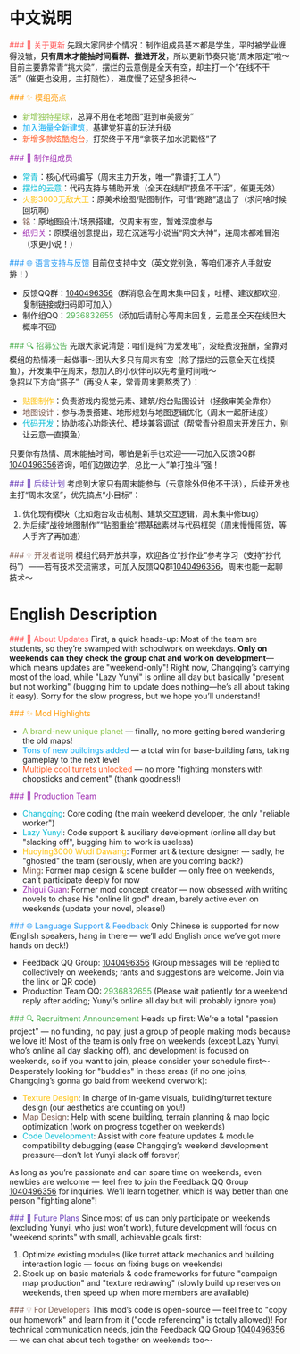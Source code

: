 # 中文说明
<span style="color: #FF5252;">### 📢 关于更新</span>
先跟大家同步个情况：制作组成员基本都是学生，平时被学业缠得没辙，**只有周末才能抽时间看群、推进开发**，所以更新节奏只能“周末限定”啦～目前主要靠常青“挑大梁”，摆烂的云意倒是全天有空，却主打一个“在线不干活”（催更也没用，主打随性），进度慢了还望多担待～

<span style="color: #FF9800;">### ✨ 模组亮点</span>
- <span style="color: #8BC34A;">新增独特星球</span>，总算不用在老地图“逛到审美疲劳”
- <span style="color: #03A9F4;">加入海量全新建筑</span>，基建党狂喜的玩法升级
- <span style="color: #FF5722;">新增多款炫酷炮台</span>，打架终于不用“拿筷子加水泥戳怪”了

<span style="color: #9C27B0;">### 👥 制作组成员</span>
- <span style="color: #00BCD4;">常青</span>：核心代码编写（周末主力开发，唯一“靠谱打工人”）
- <span style="color: #00BCD4;">摆烂的云意</span>：代码支持与辅助开发（全天在线却“摸鱼不干活”，催更无效）
- <span style="color: #FFC107;">火影3000无敌大王</span>：原美术绘图/贴图制作，可惜“跑路”退出了（求问啥时候回坑啊）
- <span style="color: #795548;">铭</span>：原地图设计/场景搭建，仅周末有空，暂难深度参与
- <span style="color: #9C27B0;">纸归关</span>：原模组创意提出，现在沉迷写小说当“网文大神”，连周末都难冒泡（求更小说！）

<span style="color: #2196F3;">### 🌐 语言支持与反馈</span>
目前仅支持中文（英文党别急，等咱们凑齐人手就安排！）  
- 反馈QQ群：<span style="color: #4CAF50;">[1040496356](https://qm.qq.com/q/bc1gdBPbEc)</span>（群消息会在周末集中回复，吐槽、建议都欢迎，复制链接或扫码即可加入）
- 制作组QQ：<span style="color: #4CAF50;">2936832655</span>（添加后请耐心等周末回复，云意虽全天在线但大概率不回）

<span style="color: #4CAF50;">### 🔍 招募公告</span>
先跟大家说清楚：咱们是纯“为爱发电”，没经费没报酬，全靠对模组的热情凑一起做事～团队大多只有周末有空（除了摆烂的云意全天在线摸鱼），开发集中在周末，想加入的小伙伴可以先考量时间哦～  
急招以下方向“搭子”（再没人来，常青周末要熬秃了）：
- <span style="color: #FFC107;">贴图制作</span>：负责游戏内视觉元素、建筑/炮台贴图设计（拯救审美全靠你）
- <span style="color: #795548;">地图设计</span>：参与场景搭建、地形规划与地图逻辑优化（周末一起肝进度）
- <span style="color: #00BCD4;">代码开发</span>：协助核心功能迭代、模块兼容调试（帮常青分担周末开发压力，别让云意一直摸鱼）

只要你有热情、周末能抽时间，哪怕是新手也欢迎——可加入反馈QQ群<span style="color: #4CAF50;">[1040496356](https://qm.qq.com/q/bc1gdBPbEc)</span>咨询，咱们边做边学，总比一人“单打独斗”强！

<span style="color: #673AB7;">### 📅 后续计划</span>
考虑到大家只有周末能参与（云意除外但他不干活），后续开发也主打“周末攻坚”，优先搞点“小目标”：
1. 优化现有模块（比如炮台攻击机制、建筑交互逻辑，周末集中修bug）
2. 为后续“战役地图制作”“贴图重绘”攒基础素材与代码框架（周末慢慢囤货，等人手齐了再加速）

<span style="color: #795548;">### 💡 开发者说明</span>
模组代码开放共享，欢迎各位“抄作业”参考学习（支持“抄代码”）——若有技术交流需求，可加入反馈QQ群<span style="color: #4CAF50;">[1040496356](https://qm.qq.com/q/bc1gdBPbEc)</span>，周末也能一起聊技术～


# English Description
<span style="color: #FF5252;">### 📢 About Updates</span>
First, a quick heads-up: Most of the team are students, so they’re swamped with schoolwork on weekdays. **Only on weekends can they check the group chat and work on development**—which means updates are "weekend-only"! Right now, Changqing’s carrying most of the load, while "Lazy Yunyi" is online all day but basically "present but not working" (bugging him to update does nothing—he’s all about taking it easy). Sorry for the slow progress, but we hope you’ll understand!

<span style="color: #FF9800;">### ✨ Mod Highlights</span>
- <span style="color: #8BC34A;">A brand-new unique planet</span> — finally, no more getting bored wandering the old maps!
- <span style="color: #03A9F4;">Tons of new buildings added</span> — a total win for base-building fans, taking gameplay to the next level
- <span style="color: #FF5722;">Multiple cool turrets unlocked</span> — no more "fighting monsters with chopsticks and cement" (thank goodness!)

<span style="color: #9C27B0;">### 👥 Production Team</span>
- <span style="color: #00BCD4;">Changqing</span>: Core coding (the main weekend developer, the only "reliable worker")
- <span style="color: #00BCD4;">Lazy Yunyi</span>: Code support & auxiliary development (online all day but "slacking off", bugging him to work is useless)
- <span style="color: #FFC107;">Huoying3000 Wudi Dawang</span>: Former art & texture designer — sadly, he "ghosted" the team (seriously, when are you coming back?)
- <span style="color: #795548;">Ming</span>: Former map design & scene builder — only free on weekends, can’t participate deeply for now
- <span style="color: #9C27B0;">Zhigui Guan</span>: Former mod concept creator — now obsessed with writing novels to chase his "online lit god" dream, barely active even on weekends (update your novel, please!)

<span style="color: #2196F3;">### 🌐 Language Support & Feedback</span>
Only Chinese is supported for now (English speakers, hang in there — we’ll add English once we’ve got more hands on deck!)  
- Feedback QQ Group: <span style="color: #4CAF50;">[1040496356](https://qm.qq.com/q/bc1gdBPbEc)</span> (Group messages will be replied to collectively on weekends; rants and suggestions are welcome. Join via the link or QR code)
- Production Team QQ: <span style="color: #4CAF50;">2936832655</span> (Please wait patiently for a weekend reply after adding; Yunyi’s online all day but will probably ignore you)

<span style="color: #4CAF50;">### 🔍 Recruitment Announcement</span>
Heads up first: We’re a total "passion project" — no funding, no pay, just a group of people making mods because we love it! Most of the team is only free on weekends (except Lazy Yunyi, who’s online all day slacking off), and development is focused on weekends, so if you want to join, please consider your schedule first～  
Desperately looking for "buddies" in these areas (if no one joins, Changqing’s gonna go bald from weekend overwork):
- <span style="color: #FFC107;">Texture Design</span>: In charge of in-game visuals, building/turret texture design (our aesthetics are counting on you!)
- <span style="color: #795548;">Map Design</span>: Help with scene building, terrain planning & map logic optimization (work on progress together on weekends)
- <span style="color: #00BCD4;">Code Development</span>: Assist with core feature updates & module compatibility debugging (ease Changqing’s weekend development pressure—don’t let Yunyi slack off forever)

As long as you’re passionate and can spare time on weekends, even newbies are welcome — feel free to join the Feedback QQ Group <span style="color: #4CAF50;">[1040496356](https://qm.qq.com/q/bc1gdBPbEc)</span> for inquiries. We’ll learn together, which is way better than one person "fighting alone"!

<span style="color: #673AB7;">### 📅 Future Plans</span>
Since most of us can only participate on weekends (excluding Yunyi, who just won’t work), future development will focus on "weekend sprints" with small, achievable goals first:
1. Optimize existing modules (like turret attack mechanics and building interaction logic — focus on fixing bugs on weekends)
2. Stock up on basic materials & code frameworks for future "campaign map production" and "texture redrawing" (slowly build up reserves on weekends, then speed up when more members are available)

<span style="color: #795548;">### 💡 For Developers</span>
This mod’s code is open-source — feel free to "copy our homework" and learn from it ("code referencing" is totally allowed)! For technical communication needs, join the Feedback QQ Group <span style="color: #4CAF50;">[1040496356](https://qm.qq.com/q/bc1gdBPbEc)</span> — we can chat about tech together on weekends too～
